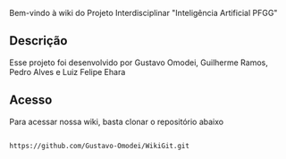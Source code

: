 Bem-vindo à wiki do Projeto Interdisciplinar "Inteligência Artificial PFGG"
 
 ## Descrição
Esse projeto foi desenvolvido por Gustavo Omodei, Guilherme Ramos, Pedro Alves e Luiz Felipe Ehara

## Acesso
Para acessar nossa wiki, basta clonar o repositório abaixo

```bash

https://github.com/Gustavo-Omodei/WikiGit.git